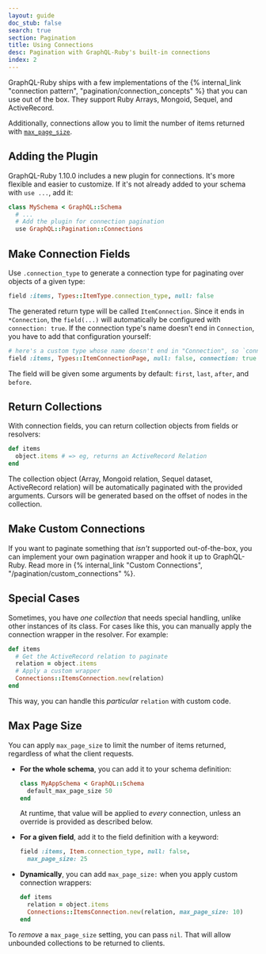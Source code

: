 ```yaml
---
layout: guide
doc_stub: false
search: true
section: Pagination
title: Using Connections
desc: Pagination with GraphQL-Ruby's built-in connections
index: 2
---
```


GraphQL-Ruby ships with a few implementations of the {% internal_link "connection pattern", "pagination/connection_concepts" %} that you can use out of the box. They support Ruby Arrays, Mongoid, Sequel, and ActiveRecord.

Additionally, connections allow you to limit the number of items returned with [`max_page_size`](#max-page-size).

## Adding the Plugin

GraphQL-Ruby 1.10.0 includes a new plugin for connections. It's more flexible and easier to customize. If it's not already added to your schema with `use ...`, add it:

```ruby
class MySchema < GraphQL::Schema
  # ...
  # Add the plugin for connection pagination
  use GraphQL::Pagination::Connections
```

## Make Connection Fields

Use `.connection_type` to generate a connection type for paginating over objects of a given type:

```ruby
field :items, Types::ItemType.connection_type, null: false
```

The generated return type will be called `ItemConnection`. Since it ends in `*Connection`, the `field(...)` will automatically be configured with `connection: true`. If the connection type's name doesn't end in `Connection`, you have to add that configuration yourself:

```ruby
# here's a custom type whose name doesn't end in "Connection", so `connection: true` is required:
field :items, Types::ItemConnectionPage, null: false, connection: true
```

The field will be given some arguments by default: `first`, `last`, `after`, and `before`.

## Return Collections

With connection fields, you can return collection objects from fields or resolvers:

```ruby
def items
  object.items # => eg, returns an ActiveRecord Relation
end
```

The collection object (Array, Mongoid relation, Sequel dataset, ActiveRecord relation) will be automatically paginated with the provided arguments. Cursors will be generated based on the offset of nodes in the collection.

## Make Custom Connections

If you want to paginate something that _isn't_ supported out-of-the-box, you can implement your own pagination wrapper and hook it up to GraphQL-Ruby. Read more in {% internal_link "Custom Connections", "/pagination/custom_connections" %}.

## Special Cases

Sometimes, you have _one collection_ that needs special handling, unlike other instances of its class. For cases like this, you can manually apply the connection wrapper in the resolver. For example:

```ruby
def items
  # Get the ActiveRecord relation to paginate
  relation = object.items
  # Apply a custom wrapper
  Connections::ItemsConnection.new(relation)
end
```

This way, you can handle this _particular_ `relation` with custom code.

## Max Page Size

You can apply `max_page_size` to limit the number of items returned, regardless of what the client requests.

- __For the whole schema__, you can add it to your schema definition:

  ```ruby
  class MyAppSchema < GraphQL::Schema
    default_max_page_size 50
  end
  ```

  At runtime, that value will be applied to _every_ connection, unless an override is provided as described below.

- __For a given field__, add it to the field definition with a keyword:

  ```ruby
  field :items, Item.connection_type, null: false,
    max_page_size: 25
  ```

- __Dynamically__, you can add `max_page_size:` when you apply custom connection wrappers:

  ```ruby
  def items
    relation = object.items
    Connections::ItemsConnection.new(relation, max_page_size: 10)
  end
  ```

To _remove_ a `max_page_size` setting, you can pass `nil`. That will allow unbounded collections to be returned to clients.
